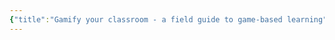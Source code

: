 ```yaml
---
{"title":"Gamify your classroom - a field guide to game-based learning","authors":["[[Matthew Farber]]"],"date":"2017-01-01","processed":false,"tags":["gamification"],"dg-publish":true,"created":"2024-08-30","modified":"2024-09-13","permalink":"/20-literature-notes/farber2017a/","dgPassFrontmatter":true,"updated":"2024-09-13"}
---
```


